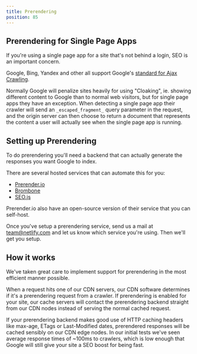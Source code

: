 ```yaml
---
title: Prerendering
position: 85
---
```


## Prerendering for Single Page Apps

If you're using a single page app for a site that's not behind a login, SEO is an important concern.

Google, Bing, Yandex and other all support Google's [standard for Ajax Crawling](https://developers.google.com/webmasters/ajax-crawling/docs/specification).

Normally Google will penalize sites heavily for using "Cloaking", ie. showing different content to Google than to normal web visitors, but for single page apps they have an exception. When detecting a single page app their crawler will send an `_escaped_fragment_` query parameter in the request, and the origin server can then choose to return a document that represents the content a user will actually see when the single page app is running.

## Setting up Prerendering

To do prerendering you'll need a backend that can actually generate the responses you want Google to index.

There are several hosted services that can automate this for you:

* [Prerender.io](https://prerender.io/)
* [Brombone](http://www.brombone.com/)
* [SEO.js](http://getseojs.com/)

Prerender.io also have an open-source version of their service that you can self-host.

Once you've setup a prerendering service, send us a mail at [team@netlify.com](mailto:team@netlify.com) and let us know which service you're using. Then we'll get you setup.

## How it works

We've taken great care to implement support for prerendering in the most efficient manner possible.

When a request hits one of our CDN servers, our CDN software determines if it's a prerendering request from a crawler. If prerendering is enabled for your site, our cache servers will contact the prerendering backend straight from our CDN nodes instead of serving the normal cached request.

If your prerendering backend makes good use of HTTP caching headers like max-age, ETags or Last-Modified dates, prerendered responses will be cached sensibly on our CDN edge nodes. In our initial tests we've seen average response times of ~100ms to crawlers, which is low enough that Google will still give your site a SEO boost for being fast.
